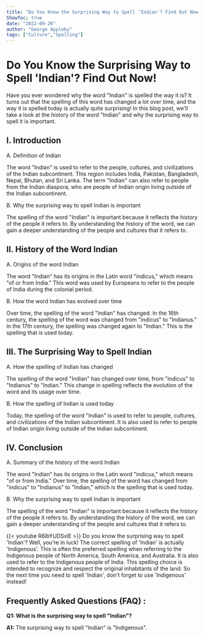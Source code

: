 ```yaml
---
title: "Do You Know the Surprising Way to Spell 'Indian'? Find Out Now!"
ShowToc: true 
date: "2022-09-26"
author: "George Appleby" 
tags: ["Culture","Spelling"]
---
```

# Do You Know the Surprising Way to Spell 'Indian'? Find Out Now!

Have you ever wondered why the word "Indian" is spelled the way it is? It turns out that the spelling of this word has changed a lot over time, and the way it is spelled today is actually quite surprising! In this blog post, we'll take a look at the history of the word "Indian" and why the surprising way to spell it is important.

## I. Introduction

A. Definition of Indian

The word "Indian" is used to refer to the people, cultures, and civilizations of the Indian subcontinent. This region includes India, Pakistan, Bangladesh, Nepal, Bhutan, and Sri Lanka. The term "Indian" can also refer to people from the Indian diaspora, who are people of Indian origin living outside of the Indian subcontinent.

B. Why the surprising way to spell Indian is important

The spelling of the word "Indian" is important because it reflects the history of the people it refers to. By understanding the history of the word, we can gain a deeper understanding of the people and cultures that it refers to.

## II. History of the Word Indian

A. Origins of the word Indian

The word "Indian" has its origins in the Latin word "indicus," which means "of or from India." This word was used by Europeans to refer to the people of India during the colonial period.

B. How the word Indian has evolved over time

Over time, the spelling of the word "Indian" has changed. In the 16th century, the spelling of the word was changed from "indicus" to "Indianus." In the 17th century, the spelling was changed again to "Indian." This is the spelling that is used today.

## III. The Surprising Way to Spell Indian

A. How the spelling of Indian has changed

The spelling of the word "Indian" has changed over time, from "indicus" to "Indianus" to "Indian." This change in spelling reflects the evolution of the word and its usage over time.

B. How the spelling of Indian is used today

Today, the spelling of the word "Indian" is used to refer to people, cultures, and civilizations of the Indian subcontinent. It is also used to refer to people of Indian origin living outside of the Indian subcontinent.

## IV. Conclusion

A. Summary of the history of the word Indian

The word "Indian" has its origins in the Latin word "indicus," which means "of or from India." Over time, the spelling of the word has changed from "indicus" to "Indianus" to "Indian," which is the spelling that is used today.

B. Why the surprising way to spell Indian is important

The spelling of the word "Indian" is important because it reflects the history of the people it refers to. By understanding the history of the word, we can gain a deeper understanding of the people and cultures that it refers to.

{{< youtube R6lbYUDSxlE >}} 
Do you know the surprising way to spell 'Indian'? Well, you're in luck! The correct spelling of 'Indian' is actually 'Indigenous'. This is often the preferred spelling when referring to the Indigenous people of North America, South America, and Australia. It is also used to refer to the Indigenous people of India. This spelling choice is intended to recognize and respect the original inhabitants of the land. So the next time you need to spell 'Indian', don't forget to use 'Indigenous' instead!

## Frequently Asked Questions (FAQ) :
**Q1: What is the surprising way to spell "Indian"?**

**A1:** The surprising way to spell "Indian" is "Indigenous".





